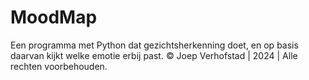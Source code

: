 # MoodMap

Een programma met Python dat gezichtsherkenning doet, en op basis daarvan kijkt welke emotie erbij past.
&copy; Joep Verhofstad | 2024 | Alle rechten voorbehouden.